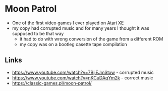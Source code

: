 # Moon Patrol

- One of the first video games I ever played on [Atari XE](/computers/atari-65xe.md)
- my copy had corrupted music and for many years I thought it was supposed to be that way
  - it had to do with wrong conversion of the game from a different ROM
  - my copy was on a bootleg casette tape compilation

## Links

- https://www.youtube.com/watch?v=7BjiEJmStxw - corrupted music
- https://www.youtube.com/watch?v=nKCuDAqYm2k - correct music
- https://classic-games.pl/moon-patrol/

